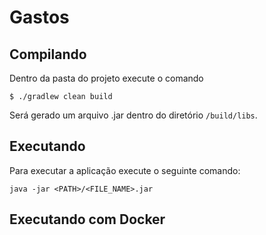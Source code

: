# Gastos

## Compilando

Dentro da pasta do projeto execute o comando

```$ ./gradlew clean build```

Será gerado um arquivo .jar dentro do diretório ```/build/libs```.

## Executando

Para executar a aplicação execute o seguinte comando:

```java -jar <PATH>/<FILE_NAME>.jar ```

## Executando com Docker